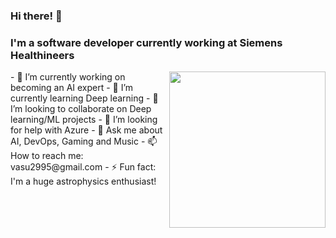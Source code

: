 ### Hi there! 👋

### I'm a software developer currently working at Siemens Healthineers

<img src="https://camo.githubusercontent.com/e15e75521862be103c834df436a8f9e075c945e5/68747470733a2f2f6d656469612e67697068792e636f6d2f6d656469612f6475334a336358797a686a3735494f6776412f67697068792e676966" width="250" height="250" align="right"/>
- 🔭 I’m currently working on becoming an AI expert                                             
- 🌱 I’m currently learning Deep learning
- 👯 I’m looking to collaborate on Deep learning/ML projects
- 🤔 I’m looking for help with Azure
- 💬 Ask me about AI, DevOps, Gaming and Music
- 📫 How to reach me: vasu2995@gmail.com
- ⚡️ Fun fact: I'm a huge astrophysics enthusiast!
